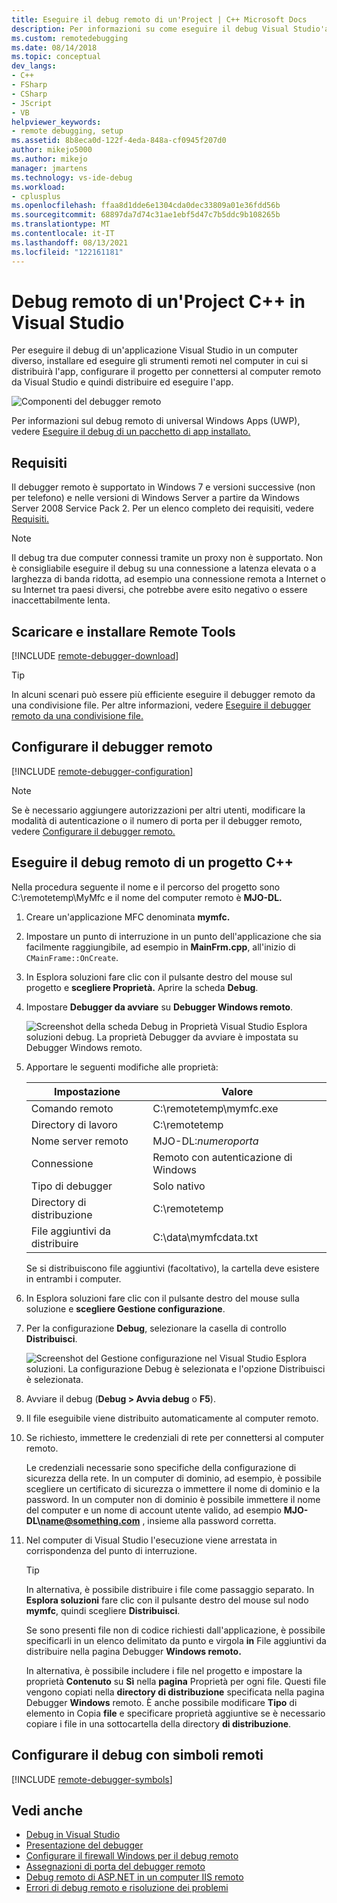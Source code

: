 ```yaml
---
title: Eseguire il debug remoto di un'Project | C++ Microsoft Docs
description: Per informazioni su come eseguire il debug Visual Studio'applicazione C++ da un computer remoto, seguire queste istruzioni dettagliate.
ms.custom: remotedebugging
ms.date: 08/14/2018
ms.topic: conceptual
dev_langs:
- C++
- FSharp
- CSharp
- JScript
- VB
helpviewer_keywords:
- remote debugging, setup
ms.assetid: 8b8eca0d-122f-4eda-848a-cf0945f207d0
author: mikejo5000
ms.author: mikejo
manager: jmartens
ms.technology: vs-ide-debug
ms.workload:
- cplusplus
ms.openlocfilehash: ffaa8d1dde6e1304cda0dec33809a01e36fdd56b
ms.sourcegitcommit: 68897da7d74c31ae1ebf5d47c7b5ddc9b108265b
ms.translationtype: MT
ms.contentlocale: it-IT
ms.lasthandoff: 08/13/2021
ms.locfileid: "122161181"
---
```

# <a name="remote-debugging-a-c-project-in-visual-studio"></a>Debug remoto di un'Project C++ in Visual Studio
Per eseguire il debug di un'applicazione Visual Studio in un computer diverso, installare ed eseguire gli strumenti remoti nel computer in cui si distribuirà l'app, configurare il progetto per connettersi al computer remoto da Visual Studio e quindi distribuire ed eseguire l'app.

![Componenti del debugger remoto](../debugger/media/remote-debugger-client-apps.png "Remote_debugger_components")

Per informazioni sul debug remoto di universal Windows Apps (UWP), vedere [Eseguire il debug di un pacchetto di app installato.](debug-installed-app-package.md)

## <a name="requirements"></a>Requisiti

Il debugger remoto è supportato in Windows 7 e versioni successive (non per telefono) e nelle versioni di Windows Server a partire da Windows Server 2008 Service Pack 2. Per un elenco completo dei requisiti, vedere [Requisiti.](../debugger/remote-debugging.md#requirements_msvsmon)

> [!NOTE]
> Il debug tra due computer connessi tramite un proxy non è supportato. Non è consigliabile eseguire il debug su una connessione a latenza elevata o a larghezza di banda ridotta, ad esempio una connessione remota a Internet o su Internet tra paesi diversi, che potrebbe avere esito negativo o essere inaccettabilmente lenta.

## <a name="download-and-install-the-remote-tools"></a>Scaricare e installare Remote Tools

[!INCLUDE [remote-debugger-download](../debugger/includes/remote-debugger-download.md)]

> [!TIP]
> In alcuni scenari può essere più efficiente eseguire il debugger remoto da una condivisione file. Per altre informazioni, vedere [Eseguire il debugger remoto da una condivisione file.](../debugger/remote-debugging.md#fileshare_msvsmon)

## <a name="set-up-the-remote-debugger"></a><a name="BKMK_setup"></a> Configurare il debugger remoto

[!INCLUDE [remote-debugger-configuration](../debugger/includes/remote-debugger-configuration.md)]

> [!NOTE]
> Se è necessario aggiungere autorizzazioni per altri utenti, modificare la modalità di autenticazione o il numero di porta per il debugger remoto, vedere [Configurare il debugger remoto.](../debugger/remote-debugging.md#configure_msvsmon)

## <a name="remote-debug-a-c-project"></a><a name="remote_cplusplus"></a> Eseguire il debug remoto di un progetto C++
 Nella procedura seguente il nome e il percorso del progetto sono C:\remotetemp\MyMfc e il nome del computer remoto è **MJO-DL.**

1. Creare un'applicazione MFC denominata **mymfc.**

2. Impostare un punto di interruzione in un punto dell'applicazione che sia facilmente raggiungibile, ad esempio in **MainFrm.cpp**, all'inizio di `CMainFrame::OnCreate`.

3. In Esplora soluzioni fare clic con il pulsante destro del mouse sul progetto e **scegliere Proprietà.** Aprire la scheda **Debug**.

4. Impostare **Debugger da avviare** su **Debugger Windows remoto**.

    ![Screenshot della scheda Debug in Proprietà Visual Studio Esplora soluzioni debug. La proprietà Debugger da avviare è impostata su Debugger Windows remoto.](../debugger/media/remotedebuggingcplus.png)

5. Apportare le seguenti modifiche alle proprietà:

   |Impostazione|Valore|
   |-|-|
   |Comando remoto|C:\remotetemp\mymfc.exe|
   |Directory di lavoro|C:\remotetemp|
   |Nome server remoto|MJO-DL:*numeroporta*|
   |Connessione|Remoto con autenticazione di Windows|
   |Tipo di debugger|Solo nativo|
   |Directory di distribuzione|C:\remotetemp|
   |File aggiuntivi da distribuire|C:\data\mymfcdata.txt|

    Se si distribuiscono file aggiuntivi (facoltativo), la cartella deve esistere in entrambi i computer.

6. In Esplora soluzioni fare clic con il pulsante destro del mouse sulla soluzione e **scegliere Gestione configurazione**.

7. Per la configurazione **Debug**, selezionare la casella di controllo **Distribuisci**.

    ![Screenshot del Gestione configurazione nel Visual Studio Esplora soluzioni. La configurazione Debug è selezionata e l'opzione Distribuisci è selezionata.](../debugger/media/remotedebugcplusdeploy.png)

8. Avviare il debug (**Debug > Avvia debug** o **F5**).

9. Il file eseguibile viene distribuito automaticamente al computer remoto.

10. Se richiesto, immettere le credenziali di rete per connettersi al computer remoto.

     Le credenziali necessarie sono specifiche della configurazione di sicurezza della rete. In un computer di dominio, ad esempio, è possibile scegliere un certificato di sicurezza o immettere il nome di dominio e la password. In un computer non di dominio è possibile immettere il nome del computer e un nome di account utente valido, ad esempio <strong>MJO-DL\name@something.com</strong> , insieme alla password corretta.

11. Nel computer di Visual Studio l'esecuzione viene arrestata in corrispondenza del punto di interruzione.

    > [!TIP]
    > In alternativa, è possibile distribuire i file come passaggio separato. In **Esplora soluzioni** fare clic con il pulsante destro del mouse sul nodo **mymfc**, quindi scegliere **Distribuisci**.

    Se sono presenti file non di codice richiesti dall'applicazione, è possibile specificarli in un elenco delimitato da punto e virgola **in** File aggiuntivi da distribuire nella pagina Debugger **Windows remoto.**

    In alternativa, è possibile includere i file nel progetto e impostare la proprietà **Contenuto** su **Sì** nella **pagina** Proprietà per ogni file. Questi file vengono copiati nella **directory di distribuzione** specificata nella pagina Debugger **Windows** remoto. È anche possibile modificare **Tipo** di elemento in Copia **file** e specificare proprietà aggiuntive se è necessario copiare i file in una sottocartella della directory **di distribuzione**.

## <a name="set-up-debugging-with-remote-symbols"></a>Configurare il debug con simboli remoti

[!INCLUDE [remote-debugger-symbols](../debugger/includes/remote-debugger-symbols.md)]

## <a name="see-also"></a>Vedi anche
- [Debug in Visual Studio](../debugger/index.yml)
- [Presentazione del debugger](../debugger/debugger-feature-tour.md)
- [Configurare il firewall Windows per il debug remoto](../debugger/configure-the-windows-firewall-for-remote-debugging.md)
- [Assegnazioni di porta del debugger remoto](../debugger/remote-debugger-port-assignments.md)
- [Debug remoto di ASP.NET in un computer IIS remoto](../debugger/remote-debugging-aspnet-on-a-remote-iis-computer.md)
- [Errori di debug remoto e risoluzione dei problemi](../debugger/remote-debugging-errors-and-troubleshooting.md)